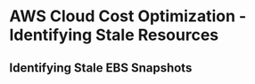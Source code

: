 # AWS Cloud Cost Optimization - Identifying Stale Resources
<h2>Identifying Stale EBS Snapshots</h2>

